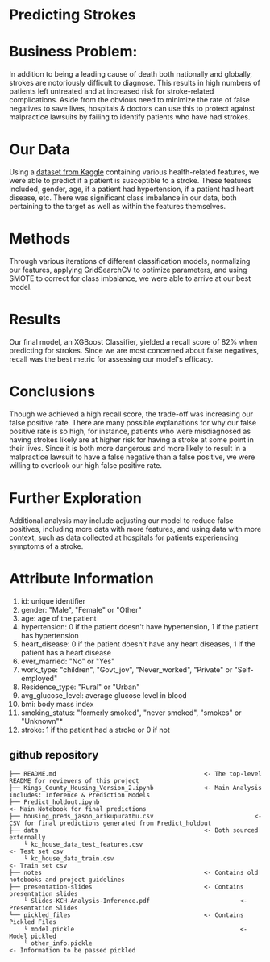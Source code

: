 # Predicting Strokes

# Business Problem:
In addition to being a leading cause of death both nationally and globally, strokes are notoriously difficult to diagnose. This results in high numbers of patients left untreated and at increased risk for stroke-related complications.
Aside from the obvious need to minimize the rate of false negatives to save lives, hospitals & doctors can use this to protect against malpractice lawsuits by failing to identify patients who have had strokes. 
# Our Data
Using a [dataset from Kaggle](https://www.kaggle.com/fedesoriano/stroke-prediction-dataset) containing various health-related features, we were able to predict if a patient is susceptible to a stroke. These features included, gender, age, if a patient had hypertension, if a patient had heart disease, etc. There was significant class imbalance in our data, both pertaining to the target as well as within the features themselves.
<br>
# Methods
Through various iterations of different classification models, normalizing our features, applying GridSearchCV to optimize parameters, and using SMOTE to correct for class imbalance, we were able to arrive at our best model.
# Results
Our final model, an XGBoost Classifier, yielded a recall score of 82% when predicting for strokes. Since we are most concerned about false negatives, recall was the best metric for assessing our model's efficacy. 

# Conclusions
Though we achieved a high recall score, the trade-off was increasing our false positive rate. There are many possible explanations for why our false positive rate is so high, for instance, patients who were misdiagnosed as having strokes likely are at higher risk for having a stroke at some point in their lives. Since it is both more dangerous and more likely to result in a malpractice lawsuit to have a false negative than a false positive, we were willing to overlook our high false positive rate.
# Further Exploration
Additional analysis may include adjusting our model to reduce false positives, including more data with more features, and using data with more context, such as data collected at hospitals for patients experiencing symptoms of a stroke. 
# Attribute Information
1) id: unique identifier
2) gender: "Male", "Female" or "Other"
3) age: age of the patient
4) hypertension: 0 if the patient doesn't have hypertension, 1 if the patient has hypertension
5) heart_disease: 0 if the patient doesn't have any heart diseases, 1 if the patient has a heart disease
6) ever_married: "No" or "Yes"
7) work_type: "children", "Govt_jov", "Never_worked", "Private" or "Self-employed"
8) Residence_type: "Rural" or "Urban"
9) avg_glucose_level: average glucose level in blood
10) bmi: body mass index
11) smoking_status: "formerly smoked", "never smoked", "smokes" or "Unknown"*
12) stroke: 1 if the patient had a stroke or 0 if not

## github repository

    ├── README.md                                         <- The top-level README for reviewers of this project
    ├── Kings_County_Housing_Version_2.ipynb              <- Main Analysis Includes: Inference & Prediction Models
    ├── Predict_holdout.ipynb											        <- Main Notebook for final predictions
    ├── housing_preds_jason_arikupurathu.csv							<- CSV for final predictions generated from Predict_holdout
    ├── data                                              <- Both sourced externally
        └ kc_house_data_test_features.csv												<- Test set csv
        └ kc_house_data_train.csv 															<- Train set csv
    ├── notes                                             <- Contains old notebooks and project guidelines
    ├── presentation-slides                               <- Contains presentation slides
        └ Slides-KCH-Analysis-Inference.pdf               			<- Presentation Slides
    └── pickled_files                                     <- Contains Pickled Files
        └ model.pickle                                     			<- Model pickled
        └ other_info.pickle 																		<- Information to be passed pickled

